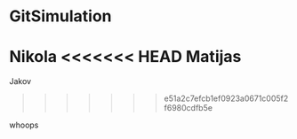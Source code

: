 # GitSimulation
Nikola
<<<<<<< HEAD
Matijas
=======
Jakov
>>>>>>> e51a2c7efcb1ef0923a0671c005f2f6980cdfb5e


whoops
